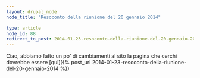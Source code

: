 ```yaml
---
layout: drupal_node
node_title: "Resoconto della riunione del 20 gennaio 2014"

type: article
node_id: 88
redirect_to_post: 2014-01-23-resoconto-della-riunione-del-20-gennaio-2014
---
```


Ciao, abbiamo fatto un po' di cambiamenti al sito
la pagina che cerchi dovrebbe essere [qui]({% post_url 2014-01-23-resoconto-della-riunione-del-20-gennaio-2014 %})